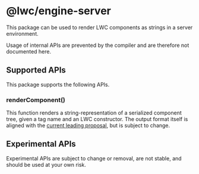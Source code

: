 # @lwc/engine-server

This package can be used to render LWC components as strings in a server environment.

Usage of internal APIs are prevented by the compiler and are therefore not documented here.

## Supported APIs

This package supports the following APIs.

### renderComponent()

This function renders a string-representation of a serialized component tree, given a tag name
and an LWC constructor. The output format itself is aligned with the [current leading
proposal][explainer], but is subject to change.

## Experimental APIs

Experimental APIs are subject to change or removal, are not stable, and should be used at your
own risk.

[explainer]: https://github.com/mfreed7/declarative-shadow-dom/blob/master/README.md
